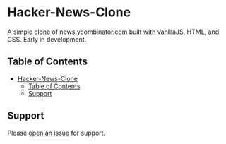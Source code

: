 # Hacker-News-Clone

A simple clone of news.ycombinator.com built with vanillaJS, HTML, and CSS. Early in development.

## Table of Contents

- [Hacker-News-Clone](#hacker-news-clone)
  - [Table of Contents](#table-of-contents)
  - [Support](#support)


## Support

Please [open an issue](https://github.com/kainoa-borg/hacker-news-clone/issues/new) for support.
